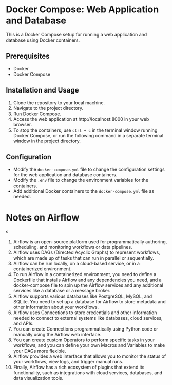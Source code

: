 # Docker Compose: Web Application and Database

This is a Docker Compose setup for running a web application and database using Docker containers.

## Prerequisites

- Docker
- Docker Compose

## Installation and Usage

1. Clone the repository to your local machine.
2. Navigate to the project directory.
3. Run Docker Compose.
4. Access the web application at http://localhost:8000 in your web browser.
5. To stop the containers, use `ctrl + c` in the terminal window running Docker Compose, or run the following command in a separate terminal window in the project directory.
   
## Configuration

- Modify the `docker-compose.yml` file to change the configuration settings for the web application and database containers.
- Modify the `.env` file to change the environment variables for the containers.
- Add additional Docker containers to the `docker-compose.yml` file as needed.



# Notes on Airflow
s
1. Airflow is an open-source platform used for programmatically authoring, scheduling, and monitoring workflows or data pipelines.
2. Airflow uses DAGs (Directed Acyclic Graphs) to represent workflows, which are made up of tasks that can run in parallel or sequentially.
3. Airflow can be run locally, on a cloud-based service, or in a containerized environment.
4. To run Airflow in a containerized environment, you need to define a Dockerfile that installs Airflow and any dependencies you need, and a docker-compose file to spin up the Airflow services and any additional services like a database or a message broker.
5. Airflow supports various databases like PostgreSQL, MySQL, and SQLite. You need to set up a database for Airflow to store metadata and other information about your workflows.
6. Airflow uses Connections to store credentials and other information needed to connect to external systems like databases, cloud services, and APIs.
7. You can create Connections programmatically using Python code or manually using the Airflow web interface.
8. You can create custom Operators to perform specific tasks in your workflows, and you can define your own Macros and Variables to make your DAGs more flexible.
9. Airflow provides a web interface that allows you to monitor the status of your workflows, view logs, and trigger manual runs.
10. Finally, Airflow has a rich ecosystem of plugins that extend its functionality, such as integrations with cloud services, databases, and data visualization tools.